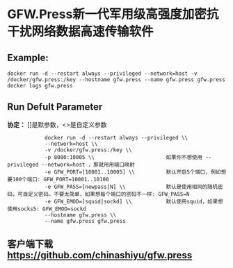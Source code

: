 GFW.Press新一代军用级高强度加密抗干扰网络数据高速传输软件
===

## Example:

    docker run -d --restart always --privileged --network=host -v /docker/gfw.press:/key --hostname gfw.press --name gfw.press gfw.press
    docker logs gfw.press

## Run Defult Parameter
**协定：** []是默参数，<>是自定义参数

				docker run -d --restart always --privileged \\
				--network=host \\
				-v /docker/gfw.press:/key \\
				-p 8080:10005 \\                       如果你不想使用 --privileged --network=host ，那就用用端口映射
				-e GFW_PORT=[10001..10005] \\          默认开启5个端口，例如想要100个端口: GFW_PORT=10001..10100
				-e GFW_PASS=[newpass|N] \\             默认是使用相同的随机密码，可自定义密码，不要太简单，如果想每个端口的密码不一样: GFW_PASS=N
				-e GFW_EMOD=[squid|sockd] \\           默认使用squid，如果想使用socks5: GFW_EMOD=sockd
				--hostname gfw.press \\
				--name gfw.press gfw.press

## 客户端下载 https://github.com/chinashiyu/gfw.press
